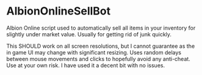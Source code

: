 # AlbionOnlineSellBot
Albion Online script used to automatically sell all items in your inventory for slightly under market value. Usually for getting rid of junk quickly. 

This SHOULD work on all screen resolutions, but I cannot guarantee as the in game UI may change with significant resizing. 
Uses random delays between mouse movements and clicks to hopefully avoid any anti-cheat. 
Use at your own risk. I have used it a decent bit with no issues. 
